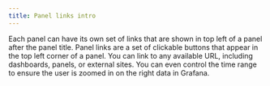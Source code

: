 ```yaml
---
title: Panel links intro
---
```


Each panel can have its own set of links that are shown in top left of a panel after the panel title. Panel links are a set of clickable buttons that appear in the top left corner of a panel. You can link to any available URL, including dashboards, panels, or external sites. You can even control the time range to ensure the user is zoomed in on the right data in Grafana.

